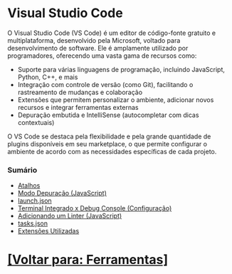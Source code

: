 # Visual Studio Code

O Visual Studio Code (VS Code) é um editor de código-fonte gratuito e multiplataforma, desenvolvido pela Microsoft, voltado para desenvolvimento de software. Ele é amplamente utilizado por programadores, oferecendo uma vasta gama de recursos como:

- Suporte para várias linguagens de programação, incluindo JavaScript, Python, C++, e mais
- Integração com controle de versão (como Git), facilitando o rastreamento de mudanças e colaboração
- Extensões que permitem personalizar o ambiente, adicionar novos recursos e integrar ferramentas externas
- Depuração embutida e IntelliSense (autocompletar com dicas contextuais)

O VS Code se destaca pela flexibilidade e pela grande quantidade de plugins disponíveis em seu marketplace, o que permite configurar o ambiente de acordo com as necessidades específicas de cada projeto.

### Sumário

- [Atalhos](./2-atalhos.md)
- [Modo Depuração (JavaScript)](./3-modo-depuracao-javascript.md)
- [launch.json](./4-launch-json.md)
- [Terminal Integrado x Debug Console (Configuração)](./5-terminal-integrado-x-debug-console-configuracao.md)
- [Adicionando um Linter (JavaScript)](./6-adicionando-linter-javascript.md)
- [tasks.json](./7-tasks-json.md)
- [Extensões Utilizadas](./8-extensoes-utilizadas.md)

# [[Voltar para: Ferramentas]](../ferramentas.md)